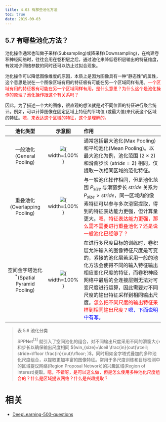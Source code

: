 ```yaml
---
title: 4.03 有那些池化方法
toc: true
date: 2019-09-03
---
```


## 5.7 有哪些池化方法？

池化操作通常也叫做子采样(Subsampling)或降采样(Downsampling)，在构建卷积神经网络时，往往会用在卷积层之后，通过池化来降低卷积层输出的特征维度，有效减少网络参数的同时还可以防止过拟合现象。

池化操作可以降低图像维度的原因，本质上是因为图像具有一种“静态性”的属性，这个意思是说在一个图像区域有用的特征极有可能在另一个区域同样有用。<span style="color:red;">一个区域有用的特征极有可能在另一个区域同样有用，是什么意思？为什么这个是池化操作的原理？池化操作跟这个有关系吗？</span>

因此，为了描述一个大的图像，很直观的想法就是对不同位置的特征进行聚合统计。例如，可以计算图像在固定区域上特征的平均值 (或最大值)来代表这个区域的特征。<span style="color:red;">嗯，来表达这个区域的特征，这个是理解的。</span>

|                   池化类型                   |                                           示意图                                            | 作用                                                                                                                                                                                                                                                 |
|:--------------------------------------------:|:-------------------------------------------------------------------------------------------:|:---------------------------------------------------------------------------------------------------------------------------------------------------------------------------------------------------------------------------------------------------- |
|          一般池化(General Pooling)           | ![](http://images.iterate.site/blog/image/20190722/o3iss32MWmXU.png?imageslim){ width=100% } | 通常包括最大池化(Max Pooling)和平均池化(Mean Pooling)。以最大池化为例，池化范围 $(2\times2)$ 和滑窗步长 $(stride=2)$ 相同，仅提取一次相同区域的范化特征。                                                                                            |
|        重叠池化(Overlapping Pooling)         | ![](http://images.iterate.site/blog/image/20190722/prEf5VXD3Ifu.png?imageslim){ width=100% } | 与一般池化操作相同，但是池化范围 $P_{size}$ 与滑窗步长 $stride$ 关系为 $P_{size}>stride$，同一区域内的像素特征可以参与多次滑窗提取，得到的特征表达能力更强，但计算量更大。<span style="color:red;">嗯，特征表达能力更强，那么需不需要进行重叠池化？还是说一般池化已经够了？</span>                                                                           |
| 空间金字塔池化 $^*$(Spatial Pyramid Pooling) | ![](http://images.iterate.site/blog/image/20190722/B8jQmlnCq3hc.png?imageslim){ width=100% } | 在进行多尺度目标的训练时，卷积层允许输入的图像特征尺度是可变的，紧接的池化层若采用一般的池化方法会使得不同的输入特征输出相应变化尺度的特征，而卷积神经网络中最后的全连接层则无法对可变尺度进行运算，因此需要对不同尺度的输出特征采样到相同输出尺度。<span style="color:red;">怎么把不同尺度的输出特征采样到相同输出尺度？</span><span style="color:blue;">嗯，下面说明中有写。</span> |

> 表 5.6 池化分类
>
> SPPNet$^{[3]}$ 就引入了空间池化的组合，对不同输出尺度采用不同的滑窗大小和步长以确保输出尺度相同 $(win_{size}=\lceil \frac{in}{out}\rceil; stride=\lfloor \frac{in}{out}\rfloor; )$，同时用如金字塔式叠加的多种池化尺度组合，以提取更加丰富的图像特征。常用于多尺度训练和目标检测中的区域提议网络(Region Proposal Network)的兴趣区域(Region of Interest)提取。<span style="color:red;">嗯，不错呀，是可以这么做，但是怎么使用多种池化尺度组合的？什么是区域提议网络？什么是兴趣提取？</span>








# 相关

- [DeepLearning-500-questions](https://github.com/scutan90/DeepLearning-500-questions)
